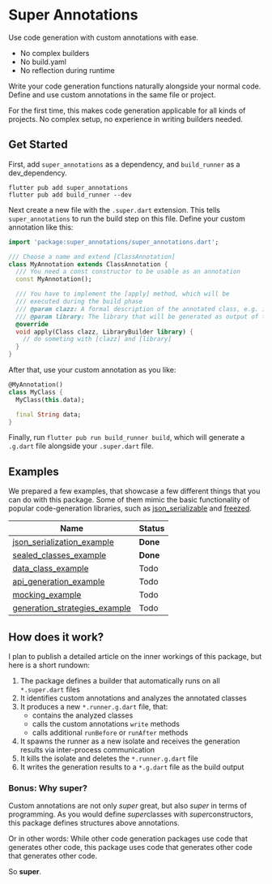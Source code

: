 # Super Annotations

Use code generation with custom annotations with ease.

- No complex builders
- No build.yaml
- No reflection during runtime

Write your code generation functions naturally alongside your normal code.
Define and use custom annotations in the same file or project.

For the first time, this makes code generation applicable for all kinds of projects. 
No complex setup, no experience in writing builders needed.

## Get Started

First, add `super_annotations` as a dependency, and `build_runner` as a dev_dependency.

```shell script
flutter pub add super_annotations
flutter pub add build_runner --dev
```

Next create a new file with the `.super.dart` extension. This tells `super_annotations` to run the build step on this file.
Define your custom annotation like this:

```dart
import 'package:super_annotations/super_annotations.dart';

/// Choose a name and extend [ClassAnnotation]
class MyAnnotation extends ClassAnnotation {
  /// You need a const constructor to be usable as an annotation
  const MyAnnotation();

  /// You have to implement the [apply] method, which will be
  /// executed during the build phase
  /// @param clazz: A formal description of the annotated class, e.g. its name and fields
  /// @param library: The library that will be generated as output of the build phase
  @override
  void apply(Class clazz, LibraryBuilder library) {
    // do someting with [clazz] and [library]
  }
}
```

After that, use your custom annotation as you like:

```dart
@MyAnnotation()
class MyClass {
  MyClass(this.data);

  final String data;
}
```

Finally, run `flutter pub run build_runner build`, which will generate a `.g.dart` file alongside your `.super.dart` file.

## Examples

We prepared a few examples, that showcase a few different things that you can do with this package.
Some of them mimic the basic functionality of popular code-generation libraries, such as [json_serializable](https://pub.dev/packages/json_serializable) and [freezed](https://pub.dev/packages/freezed). 

| Name | Status |
| --- | --- |
| [json\_serialization_example](https://github.com/schultek/super_annotations/tree/main/examples/json_serialization_example) | **Done** |
| [sealed\_classes_example](https://github.com/schultek/super_annotations/tree/main/examples/sealed_classes_example) | **Done** |
| [data\_class_example](https://github.com/schultek/super_annotations/tree/main/examples/data_class_example) | Todo |
| [api\_generation_example](https://github.com/schultek/super_annotations/tree/main/examples/api_generation_example) | Todo |
| [mocking\_example](https://github.com/schultek/super_annotations/tree/main/examples/mocking_example) | Todo |
| [generation\_strategies_example](https://github.com/schultek/super_annotations/tree/main/examples/generation_strategies_example) | Todo |

## How does it work?

I plan to publish a detailed article on the inner workings of this package, but here is a short rundown:

1. The package defines a builder that automatically runs on all `*.super.dart` files
2. It identifies custom annotations and analyzes the annotated classes
3. It produces a new `*.runner.g.dart` file, that:
   - contains the analyzed classes
   - calls the custom annotations `write` methods
   - calls additional `runBefore` or `runAfter` methods
4. It spawns the runner as a new isolate and receives the generation results via inter-process communication
5. It kills the isolate and deletes the `*.runner.g.dart` file
6. It writes the generation results to a `*.g.dart` file as the build output

### Bonus: Why super?

Custom annotations are not only *super* great, but also *super* in terms of programming. 
As you would define *super*classes with *super*constructors, this package defines structures above annotations.

Or in other words: While other code generation packages use code that generates other code, this package uses code that generates other code that generates other code.
 
So **super**.
